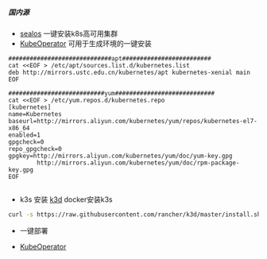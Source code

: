 ##### 国内源

- [sealos](https://github.com/fanux/sealos) 一键安装k8s高可用集群
- [KubeOperator](https://github.com/KubeOperator/KubeOperator/) 可用于生成环境的一键安装


```    
#############################apt#########################
cat <<EOF > /etc/apt/sources.list.d/kubernetes.list
deb http://mirrors.ustc.edu.cn/kubernetes/apt kubernetes-xenial main
EOF

###########################yum############################
cat <<EOF > /etc/yum.repos.d/kubernetes.repo
[kubernetes]
name=Kubernetes
baseurl=http://mirrors.aliyun.com/kubernetes/yum/repos/kubernetes-el7-x86_64
enabled=1
gpgcheck=0
repo_gpgcheck=0
gpgkey=http://mirrors.aliyun.com/kubernetes/yum/doc/yum-key.gpg
        http://mirrors.aliyun.com/kubernetes/yum/doc/rpm-package-key.gpg
EOF


```

- k3s 安装
[k3d](https://github.com/rancher/k3d) docker安装k3s

```bash
curl -s https://raw.githubusercontent.com/rancher/k3d/master/install.sh | bash
```

- 一键部署

- [KubeOperator](https://github.com/KubeOperator/KubeOperator)